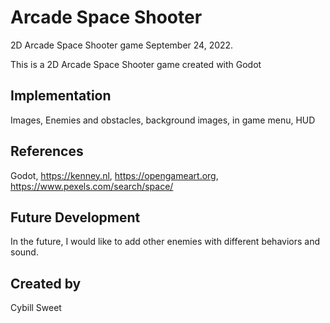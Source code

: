 # Arcade Space Shooter

2D Arcade Space Shooter game September 24, 2022.

This is a 2D Arcade Space Shooter game created with Godot

## Implementation
Images, Enemies and obstacles, background images, in game menu, HUD

## References
Godot, https://kenney.nl, https://opengameart.org, https://www.pexels.com/search/space/

## Future Development
In the future, I would like to add other enemies with different behaviors and sound.

## Created by
Cybill Sweet
